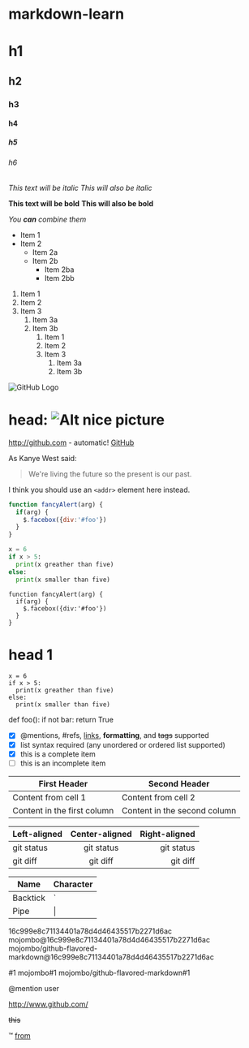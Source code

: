 # markdown-learn

# h1
## h2
### h3
#### h4
##### h5
###### h6

*This text will be italic*
_This will also be italic_

**This text will be bold**
__This will also be bold__

_You **can** combine them_

* Item 1
* Item 2
  * Item 2a
  * Item 2b
    * Item 2ba
    * Item 2bb


1. Item 1
1. Item 2
1. Item 3
   1. Item 3a
   1. Item 3b
      1. Item 1
      1. Item 2
      1. Item 3
         1. Item 3a
         1. Item 3b

![GitHub Logo](https://pic.jpg)
# head: ![Alt nice picture](https://i.ytimg.com/vi/QX4j_zHAlw8/maxresdefault.jpg)


http://github.com - automatic!
[GitHub](http://github.com)


As Kanye West said:

> We're living the future so
> the present is our past.


I think you should use an
`<addr>` element here instead.


```javascript
function fancyAlert(arg) {
  if(arg) {
    $.facebox({div:'#foo'})
  }
}
```


```python
x = 6
if x > 5:
  print(x greather than five)
else:
  print(x smaller than five)
```


    function fancyAlert(arg) {
      if(arg) {
        $.facebox({div:'#foo'})
      }
    }

# head 1

    x = 6
    if x > 5:
      print(x greather than five)
    else:
      print(x smaller than five)
  
def foo():
    if not bar:
        return True


- [x] @mentions, #refs, [links](), **formatting**, and <del>tags</del> supported
- [x] list syntax required (any unordered or ordered list supported)
- [x] this is a complete item
- [ ] this is an incomplete item

First Header | Second Header
------------ | -------------
Content from cell 1 | Content from cell 2
Content in the first column | Content in the second column




| Left-aligned | Center-aligned | Right-aligned |
| :---         |     :---:      |          ---: |
| git status   | git status     | git status    |
| git diff     | git diff       | git diff      |



| Name     | Character |
| ---      | ---       |
| Backtick | `         |
| Pipe     | \|        |


16c999e8c71134401a78d4d46435517b2271d6ac
mojombo@16c999e8c71134401a78d4d46435517b2271d6ac
mojombo/github-flavored-markdown@16c999e8c71134401a78d4d46435517b2271d6ac


#1
mojombo#1
mojombo/github-flavored-markdown#1


@mention user

http://www.github.com/

~~this~~

:tm:
[from](https://www.webpagefx.com/tools/emoji-cheat-sheet/)
